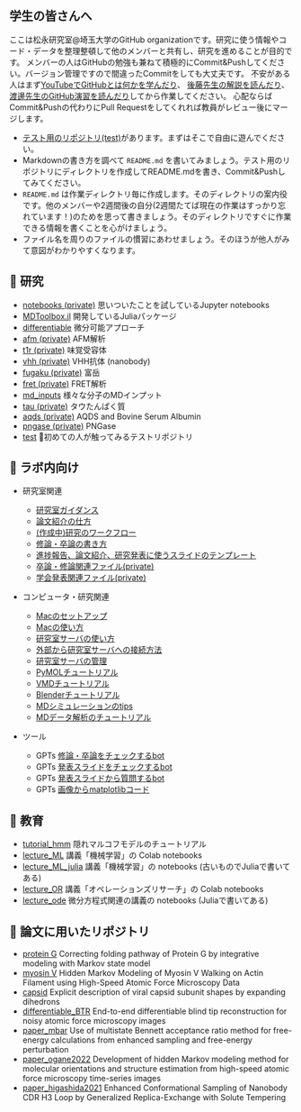 ## 学生の皆さんへ

ここは松永研究室@埼玉大学のGitHub organizationです。研究に使う情報やコード・データを整理整頓して他のメンバーと共有し、研究を進めることが目的です。
メンバーの人はGitHubの勉強も兼ねて積極的にCommit&Pushしてください。バージョン管理ですので間違ったCommitをしても大丈夫です。
不安がある人はまず[YouTubeでGitHubとは何かを学んだり](https://www.youtube.com/results?search_query=GitHub+初心者)、
[後藤先生の解説を読んだり](https://www.aise.ics.saitama-u.ac.jp/~gotoh/IntroGitHub.html)、
[渡邊先生のGitHub演習を読んだり](https://kaityo256.github.io/github/)してから作業してください。
心配ならばCommit&Pushの代わりにPull Requestをしてくれれば教員がレビュー後にマージします。

- [テスト用のリポジトリ(test)](https://github.com/matsunagalab/test)があります。まずはそこで自由に遊んでください。
- Markdownの書き方を調べて `README.md` を書いてみましょう。テスト用のリポジトリにディレクトリを作成してREADME.mdを書き、Commit&Pushしてみてください。
- `README.md` は作業ディレクトリ毎に作成します。そのディレクトリの案内役です。他のメンバーや2週間後の自分(2週間たてば現在の作業はすっかり忘れています！)のためを思って書きましょう。そのディレクトリですぐに作業できる情報を書くことを心がけましょう。
- ファイル名を周りのファイルの慣習にあわせましょう。そのほうが他人がみて意図がわかりやすくなります。

## 🗼 研究

- [notebooks (private)](https://github.com/matsunagalab/notebooks) 思いついたことを試しているJupyter notebooks
- [MDToolbox.jl](https://github.com/matsunagalab/MDToolbox.jl) 開発しているJuliaパッケージ
- [differentiable](https://github.com/matsunagalab/differentiable) 微分可能アプローチ
- [afm (private)](https://github.com/matsunagalab/afm) AFM解析
- [t1r (private)](https://github.com/matsunagalab/t1r) 味覚受容体
- [vhh (private)](https://github.com/matsunagalab/vhh) VHH抗体 (nanobody)
- [fugaku (private)](https://github.com/matsunagalab/fugaku) 富岳
- [fret (private)](https://github.com/matsunagalab/fret) FRET解析
- [md_inputs](https://github.com/matsunagalab/md_inputs) 様々な分子のMDインプット
- [tau (private)](https://github.com/matsunagalab/tau) タウたんぱく質
- [aqds (private)](https://github.com/matsunagalab/aqds) AQDS and Bovine Serum Albumin
- [pngase (private)](https://github.com/matsunagalab/pngase) PNGase
- [test](https://github.com/matsunagalab/test) 🔰初めての人が触ってみるテストリポジトリ

## 🐤 ラボ内向け

- 研究室関連
  - [研究室ガイダンス](https://www.bio.ics.saitama-u.ac.jp/howto/ガイダンス.html)
  - [論文紹介の仕方](https://www.bio.ics.saitama-u.ac.jp/howto/論文紹介の仕方.html)
  - [(作成中)研究のワークフロー](https://www.bio.ics.saitama-u.ac.jp/howto/研究のワークフロー.html)
  - [修論・卒論の書き方](https://www.bio.ics.saitama-u.ac.jp/howto/修論・卒論の書き方.html)
  - [進捗報告、論文紹介、研究発表に使うスライドのテンプレート](https://github.com/matsunagalab/slide)
  - [卒論・修論関連ファイル(private)](https://github.com/matsunagalab/thesis)
  - [学会発表関連ファイル(private)](https://github.com/matsunagalab/conference)

- コンピュータ・研究関連
  - [Macのセットアップ](https://www.bio.ics.saitama-u.ac.jp/howto/Macのセットアップ.html)
  - [Macの使い方](https://www.bio.ics.saitama-u.ac.jp/howto/Macの使い方.html)
  - [研究室サーバの使い方](https://www.bio.ics.saitama-u.ac.jp/howto/研究室サーバの使い方.html)
  - [外部から研究室サーバへの接続方法](https://www.bio.ics.saitama-u.ac.jp/howto/外部から研究室サーバへの接続方法.html)
  - [研究室サーバの管理](https://www.bio.ics.saitama-u.ac.jp/howto/研究室サーバの管理.html)
  - [PyMOLチュートリアル](https://www.bio.ics.saitama-u.ac.jp/tutorial_viz/pymol.html)
  - [VMDチュートリアル](https://www.bio.ics.saitama-u.ac.jp/tutorial_viz/vmd.html)
  - [Blenderチュートリアル](https://www.bio.ics.saitama-u.ac.jp/tutorial_viz/blender.html)
  - [MDシミュレーションのtips](https://www.bio.ics.saitama-u.ac.jp/howto/MDシミュレーションのtips.html)
  - [MDデータ解析のチュートリアル](https://github.com/matsunagalab/tutorial_analyzingMDdata)
 
- ツール
  - GPTs [修論・卒論をチェックするbot](https://chatgpt.com/g/g-o6tmVEUZK-xiu-lun-zu-lun-wotietukusurubot)
  - GPTs [発表スライドをチェックするbot](https://chatgpt.com/g/g-anaTsfi19-fa-biao-suraitowotietukusurubot)
  - GPTs [発表スライドから質問するbot](https://chatgpt.com/g/g-ajvKmcCyp-fa-biao-suraitokarazhi-wen-surubot)
  - GPTs [画像からmatplotlibコード](https://chatgpt.com/g/g-Qnv6cvunS-hua-xiang-karamatplotlibkoto)

## 🤯 教育

- [tutorial_hmm](https://github.com/matsunagalab/tutorial_hmm) 隠れマルコフモデルのチュートリアル
- [lecture_ML](https://github.com/matsunagalab/lecture_ML) 講義「機械学習」の Colab notebooks
- [lecture_ML_julia](https://github.com/matsunagalab/lecture_ML_julia) 講義「機械学習」の notebooks (古いものでJuliaで書いてある)
- [lecture_OR](https://github.com/matsunagalab/lecture_OR) 講義「オペレーションズリサーチ」の Colab notebooks
- [lecture_ode](https://github.com/matsunagalab/lecture_ode) 微分方程式関連の講義の notebooks (Juliaで書いてある)

## 🌟 論文に用いたリポジトリ

- [protein G](https://github.com/matsunagalab/proteing) Correcting folding pathway of Protein G by integrative modeling with Markov state model
- [myosin V](https://github.com/matsunagalab/myosinV) Hidden Markov Modeling of Myosin V Walking on Actin Filament using High-Speed Atomic Force Microscopy Data
- [capsid](https://github.com/matsunagalab/capsid) Explicit description of viral capsid subunit shapes by expanding dihedrons
- [differentiable_BTR](https://github.com/matsunagalab/differentiable_BTR) End-to-end differentiable blind tip reconstruction for noisy atomic force microscopy images
- [paper_mbar](https://github.com/matsunagalab/paper_mbar) Use of multistate Bennett acceptance ratio method for free-energy calculations from enhanced sampling and free-energy perturbation
- [paper_ogane2022](https://github.com/matsunagalab/paper_ogane2022) Development of hidden Markov modeling method for molecular orientations and structure estimation from high-speed atomic force microscopy time-series images
- [paper_higashida2021](https://github.com/matsunagalab/paper_higashida2021) Enhanced Conformational Sampling of Nanobody CDR H3 Loop by Generalized Replica-Exchange with Solute Tempering
